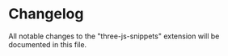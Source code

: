 # Changelog

All notable changes to the "three-js-snippets" extension will be documented in this file.
